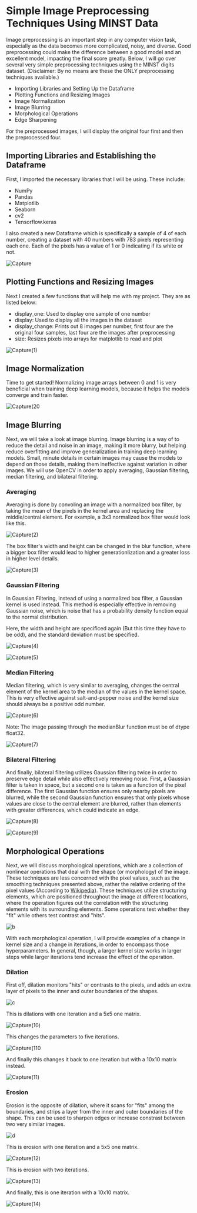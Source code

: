 # Simple Image Preprocessing Techniques Using MINST Data
Image preprocessing is an important step in any computer vision task, especially as the data becomes more complicated, noisy, and diverse. Good preprocessing could make the difference between a good model and an excellent model, impacting the final score greatly. Below, I will go over several very simple preprocessing techniques using the MINST digits dataset. (Disclaimer: By no means are these the ONLY preprocessing techniques available.)
- Importing Libraries and Setting Up the Dataframe
- Plotting Functions and Resizing Images
- Image Normalization
- Image Blurring
- Morphological Operations
- Edge Sharpening

For the preprocessed images, I will display the original four first and then the preprocessed four.

## Importing Libraries and Establishing the Dataframe
First, I imported the necessary libraries that I will be using. These include:
- NumPy
- Pandas
- Matplotlib
- Seaborn
- cv2
- Tensorflow.keras

I also created a new Dataframe which is specifically a sample of 4 of each number, creating a dataset with 40 numbers with 783 pixels representing each one. Each of the pixels has a value of 1 or 0 indicating if its white or not. 

![Capture](https://user-images.githubusercontent.com/69808907/132280742-37180a4d-6e4b-4acf-b5df-49b9dea400e4.PNG)

## Plotting Functions and Resizing Images
Next I created a few functions that will help me with my project. They are as listed below:
- display_one: Used to display one sample of one number
- display: Used to display all the images in the dataset
- display_change: Prints out 8 images per number, first four are the original four samples, last four are the images after preprocessing
- size: Resizes pixels into arrays for matplotlib to read and plot

![Capture(1)](https://user-images.githubusercontent.com/69808907/132280904-87bedbb3-a711-402b-a1d4-0a7b2bd2fe61.PNG)

## Image Normalization
Time to get started! Normalizing image arrays between 0 and 1 is very beneficial when training deep learning models, because it helps the models converge and train faster.

![Capture(20](https://user-images.githubusercontent.com/69808907/132280948-67b971a1-05e8-49ef-a117-68b240dd02e4.PNG)

## Image Blurring
Next, we will take a look at image blurring. Image blurring is a way of to reduce the detail and noise in an image, making it more blurry, but helping reduce overfitting and improve generalization in training deep learning models. Small, minute details in certain images may cause the models to depend on those details, making them ineffective against variation in other images. We will use OpenCV in order to apply averaging, Gaussian filtering, median filtering, and bilateral filtering.

### Averaging
Averaging is done by convoling an image with a normalized box filter, by taking the mean of the pixels in the kernel area and replacing the middle/central element. For example, a 3x3 normalized box filter would look like this.

![Capture(2)](https://user-images.githubusercontent.com/69808907/132281110-0e494a88-cc16-4da9-8e9b-51dd2a43c6a7.PNG)

The box filter's width and height can be changed in the blur function, where a bigger box filter would lead to higher generationlization and a greater loss in higher level details.

![Capture(3)](https://user-images.githubusercontent.com/69808907/132281150-dbd9f0aa-5649-4900-9aca-2bf1d90ca677.PNG)

### Gaussian Filtering
In Gaussian Filtering, instead of using a normalized box filter, a Gaussian kernel is used instead. This method is especially effective in removing Gaussian noise, which is noise that has a probability density function equal to the normal distribution.

Here, the width and height are specificed again (But this time they have to be odd), and the standard deviation must be specified.

![Capture(4)](https://user-images.githubusercontent.com/69808907/132281212-a0747add-13c3-4c61-bc2f-7c5bfa24fb4e.PNG)

![Capture(5)](https://user-images.githubusercontent.com/69808907/132281241-b5ad6f24-e54b-49f1-a615-d4a27554b477.PNG)

### Median Filtering
Median filtering, which is very similar to averaging, changes the central element of the kernel area to the median of the values in the kernel space. This is very effective against salt-and-pepper noise and the kernel size should always be a positive odd number.

![Capture(6)](https://user-images.githubusercontent.com/69808907/132281289-77bdf765-54a9-4499-a549-8261a7d3bfee.PNG)

Note: The image passing through the medianBlur function must be of dtype float32.

![Capture(7)](https://user-images.githubusercontent.com/69808907/132281334-74d1a083-c24d-470d-a764-31f1599d43a0.PNG)

### Bilateral Filtering
And finally, bilateral filtering utilizes Gaussian filtering twice in order to preserve edge detail while also effectively removing noise. First, a Gaussian filter is taken in space, but a second one is taken as a function of the pixel difference. The first Gaussian function ensures only nearby pixels are blurred, while the second Gaussian function ensures that only pixels whose values are close to the central element are blurred, rather than elements with greater differences, which could indicate an edge.

![Capture(8)](https://user-images.githubusercontent.com/69808907/132281368-a5409c65-efa9-4463-b4cf-74460438b596.PNG)

![Capture(9)](https://user-images.githubusercontent.com/69808907/132281393-56c3c64a-4b52-4426-a1ea-c83074cfabbe.PNG)

## Morphological Operations
Next, we will discuss morphological operations, which are a collection of nonlinear operations that deal with the shape (or morphology) of the image. These techniques are less concerned with the pixel values, such as the smoothing techniques presented above, rather the relative ordering of the pixel values (According to [Wikipedia](https://en.wikipedia.org/wiki/Mathematical_morphology)). These techniques utilize structuring elements, which are positioned throughout the image at different locations, where the operation figures out the correlation with the structuring elements with its surrounding elements. Some operations test whether they "fit" while others test contrast and "hits".

![b](https://www.cs.auckland.ac.nz/courses/compsci773s1c/lectures/ImageProcessing-html/morph-probing.gif)

With each morphological operation, I will provide examples of a change in kernel size and a change in iterations, in order to encompass those hyperparameters. In general, though, a larger kernel size works in larger steps while larger iterations tend increase the effect of the operation.

### Dilation
First off, dilation monitors "hits" or contrasts to the pixels, and adds an extra layer of pixels to the inner and outer boundaries of the shapes.

![c](https://homepages.inf.ed.ac.uk/rbf/HIPR2/figs/diltbin.gif)

This is dilations with one iteration and a 5x5 one matrix.

![Capture(10)](https://user-images.githubusercontent.com/69808907/132281616-fdae59cb-f2a1-48d8-9f26-529242bc6248.PNG)

This changes the parameters to five iterations.

![Capture(110](https://user-images.githubusercontent.com/69808907/132281654-f0ff859d-4663-4715-9513-bf07cb69133b.PNG)

And finally this changes it back to one iteration but with a 10x10 matrix instead.

![Capture(11)](https://user-images.githubusercontent.com/69808907/132281686-67f331ac-fca5-4d65-8347-8235ab5e80ac.PNG)

### Erosion
Erosion is the opposite of dilation, where it scans for "fits" among the boundaries, and strips a layer from the inner and outer boundaries of the shape. This can be used to sharpen edges or increase constrast between two very similar images.

![d](https://homepages.inf.ed.ac.uk/rbf/HIPR2/figs/erodbin.gif)

This is erosion with one iteration and a 5x5 one matrix.

![Capture(12)](https://user-images.githubusercontent.com/69808907/132281978-d0e48425-8549-45ea-88af-b0ddbae8073c.PNG)

This is erosion with two iterations.

![Capture(13)](https://user-images.githubusercontent.com/69808907/132282008-1d0ff146-3356-4145-bbaa-ccfd1c0c6cea.PNG)

And finally, this is one iteration with a 10x10 matrix.

![Capture(14)](https://user-images.githubusercontent.com/69808907/132282053-9f29d823-4c0c-4232-88a9-b86879c515e7.PNG)
